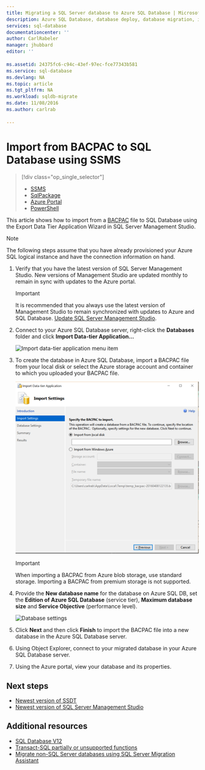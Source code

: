 ```yaml
---
title: Migrating a SQL Server database to Azure SQL Database | Microsoft Docs
description: Azure SQL Database, database deploy, database migration, import database, export database, migration wizard
services: sql-database
documentationcenter: ''
author: CarlRabeler
manager: jhubbard
editor: ''

ms.assetid: 24375fc6-c94c-43ef-97ec-fce77343b581
ms.service: sql-database
ms.devlang: NA
ms.topic: article
ms.tgt_pltfrm: NA
ms.workload: sqldb-migrate
ms.date: 11/08/2016
ms.author: carlrab

---
```

# Import from BACPAC to SQL Database using SSMS

> [!div class="op_single_selector"]
>- [SSMS](./sql-database-cloud-migrate-compatible-import-bacpac-ssms.md)
>- [SqlPackage](./sql-database-cloud-migrate-compatible-import-bacpac-sqlpackage.md)
>- [Azure Portal](./sql-database-import.md)
>- [PowerShell](./sql-database-import-powershell.md)

This article shows how to import from a [BACPAC](https://msdn.microsoft.com/zh-cn/library/ee210546.aspx#Anchor_4) file to SQL Database using the Export Data Tier Application Wizard in SQL Server Management Studio.

> [!NOTE]
> The following steps assume that you have already provisioned your Azure SQL logical instance and have the connection information on hand.

1. Verify that you have the latest version of SQL Server Management Studio. New versions of Management Studio are updated monthly to remain in sync with updates to the Azure portal.

     > [!IMPORTANT]
     > It is recommended that you always use the latest version of Management Studio to remain synchronized with updates to Azure and SQL Database. [Update SQL Server Management Studio](https://msdn.microsoft.com/zh-cn/library/mt238290.aspx).

2. Connect to your Azure SQL Database server, right-click the **Databases** folder and click **Import Data-tier Application...**

    ![Import data-tier application menu item](./media/sql-database-cloud-migrate/MigrateUsingBACPAC03.png)

3. To create the database in Azure SQL Database, import a BACPAC file from your local disk or select the Azure storage account and container to which you uploaded your BACPAC file.

    ![Import settings](./media/sql-database-cloud-migrate/MigrateUsingBACPAC04.png)

     > [!IMPORTANT]
     > When importing a BACPAC from Azure blob storage, use standard storage. Importing a BACPAC from premium storage is not supported.

4. Provide the **New database name** for the database on Azure SQL DB, set the **Edition of Azure SQL Database** (service tier), **Maximum database size** and **Service Objective** (performance level).

    ![Database settings](./media/sql-database-cloud-migrate/MigrateUsingBACPAC05.png)

5. Click **Next** and then click **Finish** to import the BACPAC file into a new database in the Azure SQL Database server.

6. Using Object Explorer, connect to your migrated database in your Azure SQL Database server.
7. Using the Azure portal, view your database and its properties.

## Next steps

- [Newest version of SSDT](https://msdn.microsoft.com/zh-cn/library/mt204009.aspx)
- [Newest version of SQL Server Management Studio](https://msdn.microsoft.com/zh-cn/library/mt238290.aspx)

## Additional resources

- [SQL Database V12](./sql-database-v12-whats-new.md)
- [Transact-SQL partially or unsupported functions](./sql-database-transact-sql-information.md)
- [Migrate non-SQL Server databases using SQL Server Migration Assistant](http://blogs.msdn.com/b/ssma/)